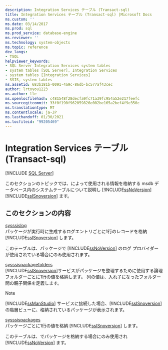 ```yaml
---
description: Integration Services テーブル (Transact-sql)
title: Integration Services テーブル (Transact-sql) |Microsoft Docs
ms.custom: ''
ms.date: 03/14/2017
ms.prod: sql
ms.prod_service: database-engine
ms.reviewer: ''
ms.technology: system-objects
ms.topic: reference
dev_langs:
- TSQL
helpviewer_keywords:
- SQL Server Integration Services system tables
- system tables [SQL Server], Integration Services
- system tables [Integration Services]
- SSIS, system tables
ms.assetid: 683b181b-0091-4a9c-86db-bc577af43cec
author: lrtoyou1223
ms.author: lle
ms.openlocfilehash: c481548f28decfa9fc71a39fc954a52e217feefc
ms.sourcegitcommit: 33f0f190f962059826e002be165a2bef4f9e350c
ms.translationtype: MT
ms.contentlocale: ja-JP
ms.lasthandoff: 01/30/2021
ms.locfileid: "99205469"
---
```

# <a name="integration-services-tables-transact-sql"></a>Integration Services テーブル (Transact-sql)
[!INCLUDE [SQL Server](../../includes/applies-to-version/sqlserver.md)]

  このセクションのトピックでは、によって使用される情報を格納する msdb データベース内のシステムテーブルについて説明し [!INCLUDE[ssNoVersion](../../includes/ssnoversion-md.md)] [!INCLUDE[ssISnoversion](../../includes/ssisnoversion-md.md)] ます。  
  
## <a name="in-this-section"></a>このセクションの内容  
 [sysssislog](../../relational-databases/system-tables/sysssislog-transact-sql.md)  
 パッケージが実行時に生成するログエントリごとに1行のレコードを格納 [!INCLUDE[ssISnoversion](../../includes/ssisnoversion-md.md)] します。  
  
 このテーブルは、パッケージで [!INCLUDE[ssNoVersion](../../includes/ssnoversion-md.md)] のログ プロバイダーが使用されている場合にのみ使用されます。  
  
 [sysssispackagefolders](../../relational-databases/system-tables/sysssispackagefolders-transact-sql.md)  
 [!INCLUDE[ssISnoversion](../../includes/ssisnoversion-md.md)]サービスがパッケージを整理するために使用する論理フォルダーごとに1行の値を格納します。 列の値は、入れ子になったフォルダー間の親子関係を定義します。  
  
> [!NOTE]  
>  [!INCLUDE[ssManStudio](../../includes/ssmanstudio-md.md)] サービスに接続した場合、[!INCLUDE[ssISnoversion](../../includes/ssisnoversion-md.md)] の階層ビューに、格納されているパッケージが表示されます。  
  
 [sysssispackages](../../relational-databases/system-tables/sysssispackages-transact-sql.md)  
 パッケージごとに1行の値を格納 [!INCLUDE[ssISnoversion](../../includes/ssisnoversion-md.md)] します。  
  
 このテーブルは、でパッケージを格納する場合にのみ使用され [!INCLUDE[ssNoVersion](../../includes/ssnoversion-md.md)] ます。  
  
  
